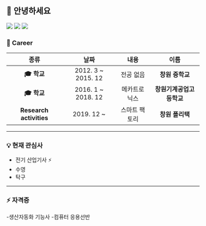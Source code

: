 

:wave: 안녕하세요
---

  <a href="https://www.linkedin.com/in/cowkite/" target="_blank"><img src="https://img.shields.io/badge/-0A66C2?style=flat-square&logo=Linkedin&logoColor=white"/></a>
  <a href="https://twitter.com/cowkite" target="_blank"><img src="https://img.shields.io/badge/-1DA1F2?style=flat-square&logo=Twitter&logoColor=white"/></a>
  <a href="mailto:iscowkite@gmail.com" target="_blank"><img src="https://img.shields.io/badge/-EA4335?style=flat-square&logo=Gmail&logoColor=white"/></a>



### :purple_heart: Career

| **종류** | **날짜** | **내용** | **이름** |
|:--------:|:--------:|:--------:|:--------:|
| **:mortar_board: 학교** | 2012. 3 ~ 2015. 12 | 전공 없음 | **창원 중학교** |
| **:mortar_board: 학교** | 2016. 1 ~ 2018. 12 | 메카트로닉스 | **창원기계공업고등학교** |
| **Research activities** | 2019. 12 ~ | 스마트 팩토리 | **창원 폴리택** |
---

### :bulb: 현재 관심사
- 전기 산업기사 ⚡
- 수영
- 탁구
---


### ⚡ 자격증 
-생산자동화 기능사
-컴퓨터 응용선반







